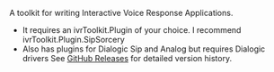 A toolkit for writing Interactive Voice Response Applications. 
- It requires an ivrToolkit.Plugin of your choice. I recommend ivrToolkit.Plugin.SipSorcery
- Also has plugins for Dialogic Sip and Analog but requires Dialogic drivers
See [GitHub Releases](https://github.com/ivrToolkit/ivrToolkit/releases) for detailed version history.